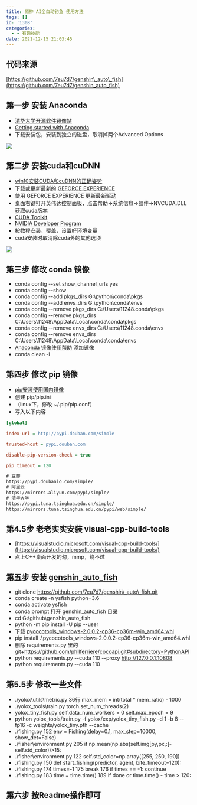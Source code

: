 ```yaml
---
title: 原神 AI全自动钓鱼 使用方法
tags: []
id: '1308'
categories:
  - - 有趣技能
date: 2021-12-15 21:03:45
---
```


## 代码来源

[https://github.com/7eu7d7/genshin\_auto\_fish](https://github.com/7eu7d7/genshin_auto_fish)

## 第一步 安装 Anaconda

*   [清华大学开源软件镜像站](https://mirrors.tuna.tsinghua.edu.cn/help/anaconda/)
*   [Getting started with Anaconda](https://www.anaconda.com/products/individual#Downloads)
*   下载安装包，安装到独立的磁盘，取消掉两个Advanced Options

[![](https://img-cdn.limour.top/blog_wp/2021/12/image.png)](https://img-cdn.limour.top/blog_wp/2021/12/image.png)

## 第二步 安装cuda和cuDNN

*   [win10安装CUDA和cuDNN的正确姿势](https://zhuanlan.zhihu.com/p/94220564?utm_source=wechat_session&ivk_sa=1024320u)
*   下载或更新最新的 [GEFORCE EXPERIENCE](https://www.nvidia.cn/geforce/geforce-experience/download/)
*   使用 GEFORCE EXPERIENCE 更新最新驱动
*   桌面右键打开英伟达控制面板，点击帮助->系统信息->组件->NVCUDA.DLL 获取cuda版本
*   [CUDA Toolkit](https://developer.nvidia.com/cuda-downloads?target_os=Windows&target_arch=x86_64&target_version=11&target_type=exe_local)
*   [NVIDIA Developer Program](https://developer.nvidia.com/rdp/cudnn-download)
*   按教程安装，覆盖，设置好环境变量
*   cuda安装时取消除cuda外的其他选项

[![](https://img-cdn.limour.top/blog_wp/2021/12/image-1.png)](https://img-cdn.limour.top/blog_wp/2021/12/image-1.png)

## 第三步 修改 conda 镜像

*   conda config --set show\_channel\_urls yes
*   conda config --show
*   conda config --add pkgs\_dirs G:\\python\\conda\\pkgs
*   conda config --add envs\_dirs G:\\python\\conda\\envs
*   conda config --remove pkgs\_dirs C:\\Users\\11248.conda\\pkgs
*   conda config --remove pkgs\_dirs C:\\Users\\11248\\AppData\\Local\\conda\\conda\\pkgs
*   conda config --remove envs\_dirs C:\\Users\\11248.conda\\envs
*   conda config --remove envs\_dirs C:\\Users\\11248\\AppData\\Local\\conda\\conda\\envs
*   [Anaconda 镜像使用帮助](https://mirrors.tuna.tsinghua.edu.cn/help/anaconda/) 添加镜像
*   conda clean -i

## 第四步 修改 pip 镜像

*   [pip安装使用国内镜像](https://codeantenna.com/a/tx5U9UvUFu)
*   创建 pip/pip.ini
*   （linux下，修改 ~/.pip/pip.conf）
*   写入以下内容

```ini
[global] 

index-url = http://pypi.douban.com/simple

trusted-host = pypi.douban.com

disable-pip-version-check = true

pip timeout = 120
```

```txt
# 豆瓣
https://pypi.doubanio.com/simple/
# 阿里云    
https://mirrors.aliyun.com/pypi/simple/
# 清华大学
https://pypi.tuna.tsinghua.edu.cn/simple/
https://mirrors.tuna.tsinghua.edu.cn/pypi/web/simple/
```

## 第4.5步 老老实实安装 visual-cpp-build-tools

*   [https://visualstudio.microsoft.com/visual-cpp-build-tools/](https://visualstudio.microsoft.com/visual-cpp-build-tools/)
*   点上C++桌面开发的勾，mmp，绕不过

## 第五步 安装 [genshin\_auto\_fish](https://github.com/7eu7d7/genshin_auto_fish)

*   git clone https://github.com/7eu7d7/genshin\_auto\_fish.git
*   conda create -n ysfish python=3.6
*   conda activate ysfish
*   conda prompt 打开 genshin\_auto\_fish 目录
*   cd G:\\github\\genshin\_auto\_fish
*   python -m pip install -U pip --user
*   下载 [pycocotools\_windows-2.0.0.2-cp36-cp36m-win\_amd64.whl](https://pypi.tuna.tsinghua.edu.cn/packages/a4/22/77b6374592c04c10a1c57ff069e1bcd435af8021b64ff94bd958bfcc6c10/pycocotools_windows-2.0.0.2-cp36-cp36m-win_amd64.whl#sha256=fbafce7a9abbdc6003cf8e29ca28ce970c5f8ec202fd63233459ff9c51f502e8)
*   pip install .\\pycocotools\_windows-2.0.0.2-cp36-cp36m-win\_amd64.whl
*   删除 requirements.py 里的 git+https://github.com/philferriere/cocoapi.git#subdirectory=PythonAPI
*   python requirements.py --cuda 110 --proxy http://127.0.0.1:10808
*   python requirements.py --cuda 110

## 第5.5步 修改一些文件

*   .\\yolox\\utils\\metric.py 36行 max\_mem = int(total \* mem\_ratio) - 1000
*   .\\yolox\_tools\\train.py torch.set\_num\_threads(2)
*   yolox\_tiny\_fish.py self.data\_num\_workers = 0 self.max\_epoch = 9
*   python yolox\_tools/train.py -f yolox/exp/yolox\_tiny\_fish.py -d 1 -b 8 --fp16 -c weights/yolox\_tiny.pth --cache
*   .\\fishing.py 152 env = Fishing(delay=0.1, max\_step=10000, show\_det=False)
*   .\\fisher\\environment.py 205 if np.mean(np.abs(self.img\[py,px,:\]-self.std\_color))>15:
*   .\\fisher\\environment.py 122 self.std\_color=np.array(\[255, 250, 190\])
*   .\\fishing.py 150 def start\_fishing(predictor, agent, bite\_timeout=120):
*   .\\fishing.py 174 times=-1 175 break 176 if times == -1: continue
*   .\\fishing.py 183 time = time.time() 189 if done or time.time() - time > 120:

## 第六步 按Readme操作即可